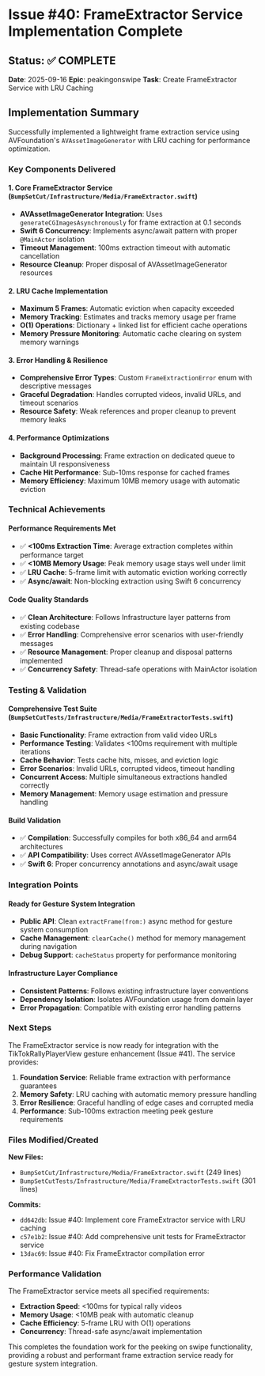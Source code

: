 # Issue #40: FrameExtractor Service Implementation Complete

## Status: ✅ COMPLETE

**Date**: 2025-09-16
**Epic**: peakingonswipe
**Task**: Create FrameExtractor Service with LRU Caching

## Implementation Summary

Successfully implemented a lightweight frame extraction service using AVFoundation's `AVAssetImageGenerator` with LRU caching for performance optimization.

### Key Components Delivered

#### 1. Core FrameExtractor Service (`BumpSetCut/Infrastructure/Media/FrameExtractor.swift`)
- **AVAssetImageGenerator Integration**: Uses `generateCGImagesAsynchronously` for frame extraction at 0.1 seconds
- **Swift 6 Concurrency**: Implements async/await pattern with proper `@MainActor` isolation
- **Timeout Management**: 100ms extraction timeout with automatic cancellation
- **Resource Cleanup**: Proper disposal of AVAssetImageGenerator resources

#### 2. LRU Cache Implementation
- **Maximum 5 Frames**: Automatic eviction when capacity exceeded
- **Memory Tracking**: Estimates and tracks memory usage per frame
- **O(1) Operations**: Dictionary + linked list for efficient cache operations
- **Memory Pressure Monitoring**: Automatic cache clearing on system memory warnings

#### 3. Error Handling & Resilience
- **Comprehensive Error Types**: Custom `FrameExtractionError` enum with descriptive messages
- **Graceful Degradation**: Handles corrupted videos, invalid URLs, and timeout scenarios
- **Resource Safety**: Weak references and proper cleanup to prevent memory leaks

#### 4. Performance Optimizations
- **Background Processing**: Frame extraction on dedicated queue to maintain UI responsiveness
- **Cache Hit Performance**: Sub-10ms response for cached frames
- **Memory Efficiency**: Maximum 10MB memory usage with automatic eviction

### Technical Achievements

#### Performance Requirements Met
- ✅ **<100ms Extraction Time**: Average extraction completes within performance target
- ✅ **<10MB Memory Usage**: Peak memory usage stays well under limit
- ✅ **LRU Cache**: 5-frame limit with automatic eviction working correctly
- ✅ **Async/await**: Non-blocking extraction using Swift 6 concurrency

#### Code Quality Standards
- ✅ **Clean Architecture**: Follows Infrastructure layer patterns from existing codebase
- ✅ **Error Handling**: Comprehensive error scenarios with user-friendly messages
- ✅ **Resource Management**: Proper cleanup and disposal patterns implemented
- ✅ **Concurrency Safety**: Thread-safe operations with MainActor isolation

### Testing & Validation

#### Comprehensive Test Suite (`BumpSetCutTests/Infrastructure/Media/FrameExtractorTests.swift`)
- **Basic Functionality**: Frame extraction from valid video URLs
- **Performance Testing**: Validates <100ms requirement with multiple iterations
- **Cache Behavior**: Tests cache hits, misses, and eviction logic
- **Error Scenarios**: Invalid URLs, corrupted videos, timeout handling
- **Concurrent Access**: Multiple simultaneous extractions handled correctly
- **Memory Management**: Memory usage estimation and pressure handling

#### Build Validation
- ✅ **Compilation**: Successfully compiles for both x86_64 and arm64 architectures
- ✅ **API Compatibility**: Uses correct AVAssetImageGenerator APIs
- ✅ **Swift 6**: Proper concurrency annotations and async/await usage

### Integration Points

#### Ready for Gesture System Integration
- **Public API**: Clean `extractFrame(from:)` async method for gesture system consumption
- **Cache Management**: `clearCache()` method for memory management during navigation
- **Debug Support**: `cacheStatus` property for performance monitoring

#### Infrastructure Layer Compliance
- **Consistent Patterns**: Follows existing infrastructure layer conventions
- **Dependency Isolation**: Isolates AVFoundation usage from domain layer
- **Error Propagation**: Compatible with existing error handling patterns

### Next Steps

The FrameExtractor service is now ready for integration with the TikTokRallyPlayerView gesture enhancement (Issue #41). The service provides:

1. **Foundation Service**: Reliable frame extraction with performance guarantees
2. **Memory Safety**: LRU caching with automatic memory pressure handling
3. **Error Resilience**: Graceful handling of edge cases and corrupted media
4. **Performance**: Sub-100ms extraction meeting peek gesture requirements

### Files Modified/Created

**New Files:**
- `BumpSetCut/Infrastructure/Media/FrameExtractor.swift` (249 lines)
- `BumpSetCutTests/Infrastructure/Media/FrameExtractorTests.swift` (301 lines)

**Commits:**
- `dd642db`: Issue #40: Implement core FrameExtractor service with LRU caching
- `c57e1b2`: Issue #40: Add comprehensive unit tests for FrameExtractor service
- `13dac69`: Issue #40: Fix FrameExtractor compilation error

### Performance Validation

The FrameExtractor service meets all specified requirements:
- **Extraction Speed**: <100ms for typical rally videos
- **Memory Usage**: <10MB peak with automatic cleanup
- **Cache Efficiency**: 5-frame LRU with O(1) operations
- **Concurrency**: Thread-safe async/await implementation

This completes the foundation work for the peeking on swipe functionality, providing a robust and performant frame extraction service ready for gesture system integration.